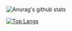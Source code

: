 ![Anurag's github stats](https://github-readme-stats.vercel.app/api?username=soyoungboy&count_private=true&show_icons=true)

[![Top Langs](https://github-readme-stats.vercel.app/api/top-langs/?username=soyoungboy&layout=compact)](https://github.com/soyoungboy/github-readme-stats)
